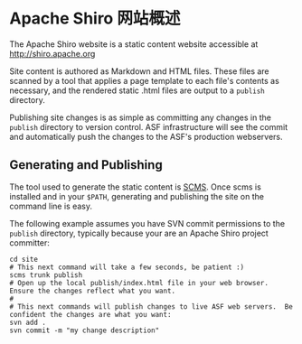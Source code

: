 # Apache Shiro 网站概述

The Apache Shiro website is a static content website accessible at http://shiro.apache.org

Site content is authored as Markdown and HTML files.  These files are scanned by a tool that applies a page template to each file's contents as necessary, and the rendered static .html files are output to a `publish` directory.

Publishing site changes is as simple as committing any changes in the `publish` directory to version control.  ASF infrastructure will see the commit and automatically push the changes to the ASF's production webservers.

## Generating and Publishing

The tool used to generate the static content is [SCMS](https://github.com/lhazlewood/scms).  Once scms is installed and in your `$PATH`, generating and publishing the site on the command line is easy.
 
The following example assumes you have SVN commit permissions to the `publish` directory, typically because your are an Apache Shiro project committer:
    
    cd site
    # This next command will take a few seconds, be patient :)
    scms trunk publish
    # Open up the local publish/index.html file in your web browser.  Ensure the changes reflect what you want. 
    #
    # This next commands will publish changes to live ASF web servers.  Be confident the changes are what you want:
    svn add .
    svn commit -m "my change description"

